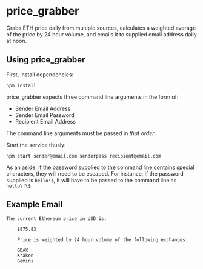 # price_grabber
Grabs ETH price daily from multiple sources, calculates a weighted average of the price by 24 hour volume, and emails it to supplied email address daily at noon.

## Using price_grabber
First, install dependencies:

`npm install`

price_grabber expects three command line arguments in the form of:
- Sender Email Address
- Sender Email Password
- Recipient Email Address

The command line arguments must be passed in _that order_.

Start the service thusly:

`npm start sender@email.com senderpass recipient@email.com`

As an aside, if the password supplied to the command line contains special characters, they will need to be escaped. For instance, if the password supplied is `hello!$`, it will have to be passed to the command line as `hello\!\$`

## Example Email
```
The current Ethereum price in USD is:

    $875.83

    Price is weighted by 24 hour volume of the following exchanges:

    GDAX
    Kraken
    Gemini
```
